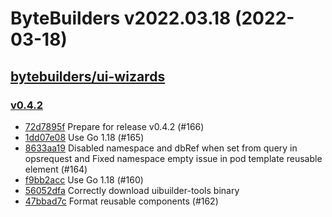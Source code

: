 # ByteBuilders v2022.03.18 (2022-03-18)


## [bytebuilders/ui-wizards](https://github.com/bytebuilders/ui-wizards)

### [v0.4.2](https://github.com/bytebuilders/ui-wizards/releases/tag/v0.4.2)

- [72d7895f](https://github.com/bytebuilders/ui-wizards/commit/72d7895f) Prepare for release v0.4.2 (#166)
- [1dd07e08](https://github.com/bytebuilders/ui-wizards/commit/1dd07e08) Use Go 1.18 (#165)
- [8633aa19](https://github.com/bytebuilders/ui-wizards/commit/8633aa19) Disabled namespace and dbRef when set from query in opsrequest and Fixed namespace empty issue in pod template reusable element  (#164)
- [f9bb2acc](https://github.com/bytebuilders/ui-wizards/commit/f9bb2acc) Use Go 1.18 (#160)
- [56052dfa](https://github.com/bytebuilders/ui-wizards/commit/56052dfa) Correctly download uibuilder-tools binary
- [47bbad7c](https://github.com/bytebuilders/ui-wizards/commit/47bbad7c) Format reusable components (#162)



